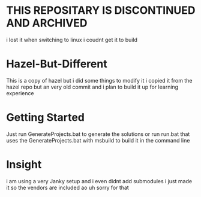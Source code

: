 # THIS REPOSITARY IS DISCONTINUED AND ARCHIVED
i lost it when switching to linux i coudnt get it to build
# Hazel-But-Different
This is a copy of hazel but i did some things to modify it i copied it from the hazel repo but an very old commit and i plan to build it up for learning experience

# Getting Started
Just run GenerateProjects.bat to generate the solutions or run run.bat that uses the GenerateProjects.bat with msbuild to build it in the command line

# Insight

i am using a very Janky setup and i even didnt add submodules i just made it so the vendors are included ao uh sorry for that 
